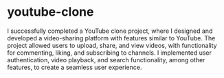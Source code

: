 # youtube-clone
I successfully completed a YouTube clone project, where I designed and developed a video-sharing platform with features similar to YouTube. The project allowed users to upload, share, and view videos, with functionality for commenting, liking, and subscribing to channels. I implemented user authentication, video playback, and search functionality, among other features, to create a seamless user experience.

